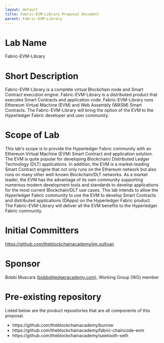 ```yaml
---
layout: default
title: Fabric-EVM-Library Proposal Document
parent: Fabric-EVM-Library
---
```

# Lab Name
Fabric-EVM-Library

# Short Description

Fabric-EVM-Library is a complete virtual Blockchain node and Smart Contract execution engine. Fabric-EVM-Library is a distributed product that executes Smart Contracts and application code. Fabric-EVM-Library runs Ethereum Virtual Machine (EVM) and Web Assembly (WASM) Smart Contracts. The Fabric-EVM-Library will bring the option of the EVM to the Hyperledger Fabric developer and user community.

# Scope of Lab
This lab's scope is to provide the Hyperledger Fabric community with an Ethereum Virtual Machine (EVM) Smart Contract and application solution. The EVM is quite popular for developing Blockchain/ Distributed Ledger Technology (DLT) applications. In addition, the EVM is a market-leading Smart Contract engine that not only runs on the Ethereum network but also runs on many other well-known Blockchain/DLT networks. As a market leader, the EVM has the advantage of its own community supporting numerous modern development tools and standards to develop applications for the most current Blockchain/DLT use cases. This lab intends to allow the Hyperledger Fabric community to use the EVM to develop Smart Contracts and distributed applications (DApps) on the Hyperledger Fabric product. The Fabric-EVM-Library will deliver all the EVM benefits to the Hyperledger Fabric community.

# Initial Committers

 https://github.com/theblockchainacademy/jim.sullivan

# Sponsor

Bobbi Muscara (bobbi@ledgeracademy.com), Working Group (WG) member <br>

# Pre-existing repository
Listed below are the product repositories that are all components of this proposal.

<ul> <li>https://github.com/theblockchainacademy/burrow</li>
<li>https://github.com/theblockchainacademy/fabric-chaincode-evm</li>
<li>https://github.com/theblockchainacademy/sawtooth-seth</li>  </ul><br>

